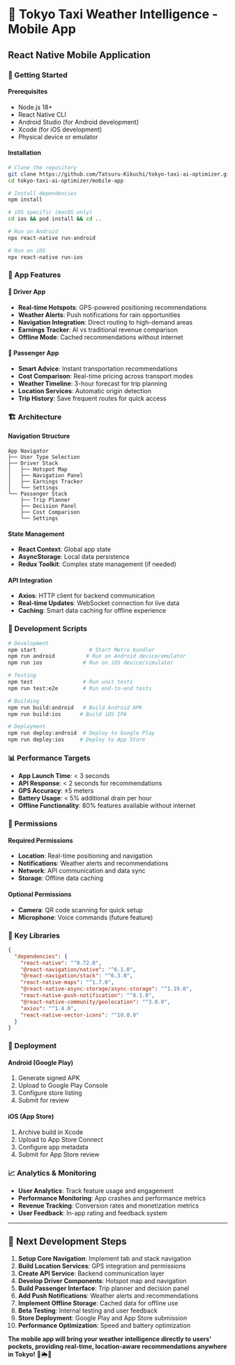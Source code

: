 # 📱 Tokyo Taxi Weather Intelligence - Mobile App

## **React Native Mobile Application**

### **🚀 Getting Started**

#### **Prerequisites**
- Node.js 18+ 
- React Native CLI
- Android Studio (for Android development)
- Xcode (for iOS development)
- Physical device or emulator

#### **Installation**
```bash
# Clone the repository
git clone https://github.com/Tatsuru-Kikuchi/tokyo-taxi-ai-optimizer.git
cd tokyo-taxi-ai-optimizer/mobile-app

# Install dependencies
npm install

# iOS specific (macOS only)
cd ios && pod install && cd ..

# Run on Android
npx react-native run-android

# Run on iOS
npx react-native run-ios
```

### **📱 App Features**

#### **🚕 Driver App**
- **Real-time Hotspots**: GPS-powered positioning recommendations
- **Weather Alerts**: Push notifications for rain opportunities
- **Navigation Integration**: Direct routing to high-demand areas
- **Earnings Tracker**: AI vs traditional revenue comparison
- **Offline Mode**: Cached recommendations without internet

#### **👤 Passenger App**
- **Smart Advice**: Instant transportation recommendations
- **Cost Comparison**: Real-time pricing across transport modes
- **Weather Timeline**: 3-hour forecast for trip planning
- **Location Services**: Automatic origin detection
- **Trip History**: Save frequent routes for quick access

### **🏗️ Architecture**

#### **Navigation Structure**
```
App Navigator
├── User Type Selection
├── Driver Stack
│   ├── Hotspot Map
│   ├── Navigation Panel
│   ├── Earnings Tracker
│   └── Settings
└── Passenger Stack
    ├── Trip Planner
    ├── Decision Panel
    ├── Cost Comparison
    └── Settings
```

#### **State Management**
- **React Context**: Global app state
- **AsyncStorage**: Local data persistence
- **Redux Toolkit**: Complex state management (if needed)

#### **API Integration**
- **Axios**: HTTP client for backend communication
- **Real-time Updates**: WebSocket connection for live data
- **Caching**: Smart data caching for offline experience

### **🔧 Development Scripts**

```bash
# Development
npm start                 # Start Metro bundler
npm run android          # Run on Android device/emulator
npm run ios             # Run on iOS device/simulator

# Testing
npm test                # Run unit tests
npm run test:e2e        # Run end-to-end tests

# Building
npm run build:android   # Build Android APK
npm run build:ios      # Build iOS IPA

# Deployment
npm run deploy:android  # Deploy to Google Play
npm run deploy:ios     # Deploy to App Store
```

### **📊 Performance Targets**

- **App Launch Time**: < 3 seconds
- **API Response**: < 2 seconds for recommendations
- **GPS Accuracy**: ±5 meters
- **Battery Usage**: < 5% additional drain per hour
- **Offline Functionality**: 80% features available without internet

### **🔐 Permissions**

#### **Required Permissions**
- **Location**: Real-time positioning and navigation
- **Notifications**: Weather alerts and recommendations
- **Network**: API communication and data sync
- **Storage**: Offline data caching

#### **Optional Permissions**
- **Camera**: QR code scanning for quick setup
- **Microphone**: Voice commands (future feature)

### **🌟 Key Libraries**

```json
{
  "dependencies": {
    "react-native": "^0.72.0",
    "@react-navigation/native": "^6.1.0",
    "@react-navigation/stack": "^6.3.0",
    "react-native-maps": "^1.7.0",
    "@react-native-async-storage/async-storage": "^1.19.0",
    "react-native-push-notification": "^8.1.0",
    "@react-native-community/geolocation": "^3.0.0",
    "axios": "^1.4.0",
    "react-native-vector-icons": "^10.0.0"
  }
}
```

### **🚀 Deployment**

#### **Android (Google Play)**
1. Generate signed APK
2. Upload to Google Play Console
3. Configure store listing
4. Submit for review

#### **iOS (App Store)**
1. Archive build in Xcode
2. Upload to App Store Connect
3. Configure app metadata
4. Submit for App Store review

### **📈 Analytics & Monitoring**

- **User Analytics**: Track feature usage and engagement
- **Performance Monitoring**: App crashes and performance metrics
- **Revenue Tracking**: Conversion rates and monetization metrics
- **User Feedback**: In-app rating and feedback system

---

## **🎯 Next Development Steps**

1. **Setup Core Navigation**: Implement tab and stack navigation
2. **Build Location Services**: GPS integration and permissions
3. **Create API Service**: Backend communication layer
4. **Develop Driver Components**: Hotspot map and navigation
5. **Build Passenger Interface**: Trip planner and decision panel
6. **Add Push Notifications**: Weather alerts and recommendations
7. **Implement Offline Storage**: Cached data for offline use
8. **Beta Testing**: Internal testing and user feedback
9. **Store Deployment**: Google Play and App Store submission
10. **Performance Optimization**: Speed and battery optimization

**The mobile app will bring your weather intelligence directly to users' pockets, providing real-time, location-aware recommendations anywhere in Tokyo!** 📱🌦️🚕